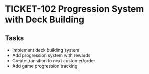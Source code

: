 # TICKET-102 Progression System with Deck Building

## Tasks
- Implement deck building system
- Add progression system with rewards
- Create transition to next customer/order
- Add game progression tracking

